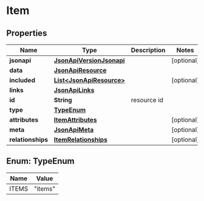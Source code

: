 
# Item

## Properties
Name | Type | Description | Notes
------------ | ------------- | ------------- | -------------
**jsonapi** | [**JsonApiVersionJsonapi**](JsonApiVersionJsonapi.md) |  |  [optional]
**data** | [**JsonApiResource**](JsonApiResource.md) |  | 
**included** | [**List&lt;JsonApiResource&gt;**](JsonApiResource.md) |  |  [optional]
**links** | [**JsonApiLinks**](JsonApiLinks.md) |  | 
**id** | **String** | resource id | 
**type** | [**TypeEnum**](#TypeEnum) |  | 
**attributes** | [**ItemAttributes**](ItemAttributes.md) |  |  [optional]
**meta** | [**JsonApiMeta**](JsonApiMeta.md) |  |  [optional]
**relationships** | [**ItemRelationships**](ItemRelationships.md) |  |  [optional]


<a name="TypeEnum"></a>
## Enum: TypeEnum
Name | Value
---- | -----
ITEMS | &quot;items&quot;



